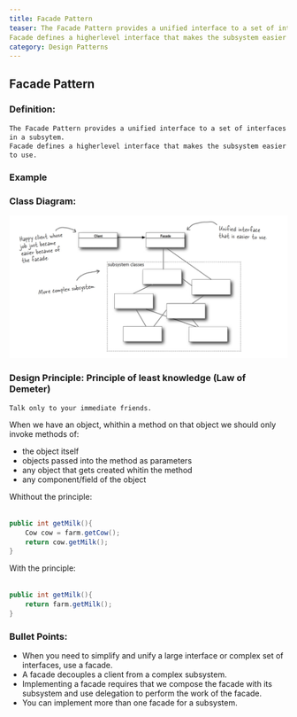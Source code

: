 ```yaml
---
title: Facade Pattern
teaser: The Facade Pattern provides a unified interface to a set of interfaces in a subsytem.
Facade defines a higherlevel interface that makes the subsystem easier to use.
category: Design Patterns
---
```



## Facade Pattern

### Definition:
```
The Facade Pattern provides a unified interface to a set of interfaces in a subsytem.
Facade defines a higherlevel interface that makes the subsystem easier to use.
```

### Example

### Class Diagram:
![alt text](./FacadeClassDiagram.jpeg "Class Diagram")

### Design Principle: Principle of least knowledge (Law of Demeter)
```
Talk only to your immediate friends.
```
When we have an object, whithin a method on that object we should only invoke methods of:
* the object itself
* objects passed into the method as parameters
* any object that gets created whitin the method
* any component/field of the object

Whithout the principle:

```java

public int getMilk(){
	Cow cow = farm.getCow();
	return cow.getMilk();
}

```

With the principle:

```java

public int getMilk(){
	return farm.getMilk();
}

```

### Bullet Points:

* When you need to simplify and unify a large interface or complex set of interfaces, use a
facade.
* A facade decouples a client from a complex subsystem.
* Implementing a facade requires that we compose the facade with its subsystem and use delegation to perform the work of the facade.
* You can implement more than one facade for a subsystem.
